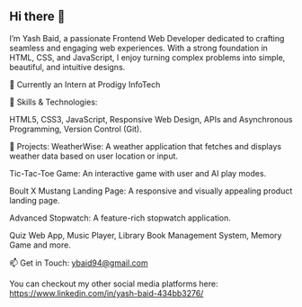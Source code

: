 ## Hi there 👋

I’m Yash Baid, a passionate Frontend Web Developer dedicated to crafting seamless and engaging web experiences. With a strong foundation in HTML, CSS, and JavaScript, I enjoy turning complex problems into simple, beautiful, and intuitive designs.

💼 Currently an Intern at Prodigy InfoTech

🔧 Skills & Technologies:

HTML5, CSS3, JavaScript,
Responsive Web Design,
APIs and Asynchronous Programming,
Version Control (Git).

🚀 Projects:
WeatherWise: A weather application that fetches and displays weather data based on user location or input.

Tic-Tac-Toe Game: An interactive game with user and AI play modes.

Boult X Mustang Landing Page: A responsive and visually appealing product landing page.

Advanced Stopwatch: A feature-rich stopwatch application.

Quiz Web App, Music Player, Library Book Management System, Memory Game and more.

📫 Get in Touch: ybaid94@gmail.com

You can checkout my other social media platforms here: https://www.linkedin.com/in/yash-baid-434bb3276/
